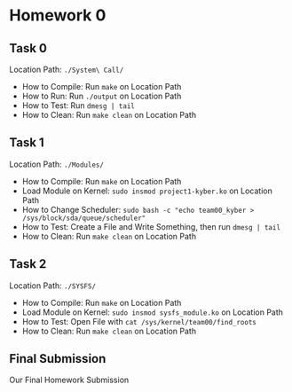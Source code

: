 # Homework 0

## Task 0
Location Path: ```./System\ Call/```

* How to Compile: Run ```make``` on Location Path
* How to Run: Run ```./output``` on Location Path
* How to Test: Run ```dmesg | tail```
* How to Clean: Run ```make clean``` on Location Path

## Task 1

Location Path: ```./Modules/```

* How to Compile: Run ```make``` on Location Path 
* Load Module on Kernel: ```sudo insmod project1-kyber.ko``` on Location Path 
* How to Change Scheduler: ```sudo bash -c "echo team00_kyber > /sys/block/sda/queue/scheduler"```
* How to Test: Create a File and Write Something, then run ```dmesg | tail```
* How to Clean: Run ```make clean``` on Location Path

## Task 2
Location Path: ```./SYSFS/```

* How to Compile: Run ```make``` on Location Path
* Load Module on Kernel: ```sudo insmod sysfs_module.ko``` on Location Path
* How to Test: Open File with ```cat /sys/kernel/team00/find_roots```
* How to Clean: Run ```make clean``` on Location Path

## Final Submission
Our Final Homework Submission
